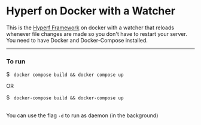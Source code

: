 # Hyperf on Docker with a Watcher

This is the <a href="https://hyperf.wiki/" target="_blank">Hyperf Framework</a> on docker with a watcher that reloads whenever file changes are made so you don't have to restart your server. You need to have Docker and Docker-Compose installed. 

<hr />

### To run

$ <code>
docker compose build && docker compose up
</code>

OR

$ <code>
docker-compose build && docker-compose up
</code>
<br /><br />

You can use the flag ```-d``` to run as daemon (in the background)
